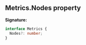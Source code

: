 ## Metrics.Nodes property

**Signature:**

```typescript
interface Metrics {
  Nodes?: number;
}
```
